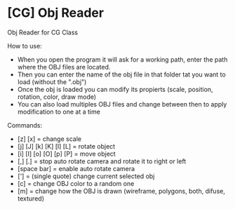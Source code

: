 # [CG] Obj Reader
Obj Reader for CG Class

How to use:
- When you open the program it will ask for a working path, enter the path where the OBJ files are located.
- Then you can enter the name of the obj file in that folder tat you want to load (without the ".obj")
- Once the obj is loaded you can modify its propierts (scale, position, rotation, color, draw mode)
- You can also load multiples OBJ files and change between then to apply modification to one at a time

Commands:
- [z] [x] = change scale
- [j] [J] [k] [K] [l] [L] = rotate object
- [i] [I] [o] [O] [p] [P] = move object
- [,] [.] = stop auto rotate camera and rotate it to right or left
- [space bar] = enable auto rotate camera
- ['] = (single quote) change current selected obj
- [c] = change OBJ color to a random one
- [m] = change how the OBJ is drawn (wireframe, polygons, both, difuse, textured)
